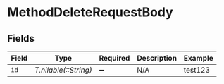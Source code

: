 # MethodDeleteRequestBody


## Fields

| Field                 | Type                  | Required              | Description           | Example               |
| --------------------- | --------------------- | --------------------- | --------------------- | --------------------- |
| `id`                  | *T.nilable(::String)* | :heavy_minus_sign:    | N/A                   | test123               |